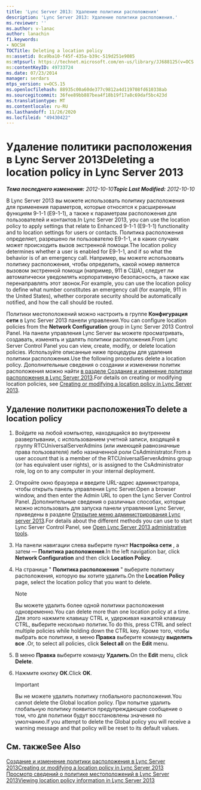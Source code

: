 ```yaml
---
title: 'Lync Server 2013: Удаление политики расположения'
description: 'Lync Server 2013: Удаление политики расположения.'
ms.reviewer: ''
ms.author: v-lanac
author: lanachin
f1.keywords:
- NOCSH
TOCTitle: Deleting a location policy
ms:assetid: 8ca9ba10-f45f-435a-b39c-519d251e9085
ms:mtpsurl: https://technet.microsoft.com/en-us/library/JJ688125(v=OCS.15)
ms:contentKeyID: 49733724
ms.date: 07/23/2014
manager: serdars
mtps_version: v=OCS.15
ms.openlocfilehash: 88935c00a60de377c9812a4d119708fd610338ab
ms.sourcegitcommit: 36fee89bb887bea4f18b19f17a8c69daf5bc423d
ms.translationtype: MT
ms.contentlocale: ru-RU
ms.lasthandoff: 11/26/2020
ms.locfileid: "49430422"
---
```

# <a name="deleting-a-location-policy-in-lync-server-2013"></a><span data-ttu-id="9ad35-103">Удаление политики расположения в Lync Server 2013</span><span class="sxs-lookup"><span data-stu-id="9ad35-103">Deleting a location policy in Lync Server 2013</span></span>

<div data-xmlns="http://www.w3.org/1999/xhtml">

<div class="topic" data-xmlns="http://www.w3.org/1999/xhtml" data-msxsl="urn:schemas-microsoft-com:xslt" data-cs="https://msdn.microsoft.com/">

<div data-asp="https://msdn2.microsoft.com/asp">



</div>

<div id="mainSection">

<div id="mainBody"><span data-ttu-id="9ad35-104">

<span> </span></span><span class="sxs-lookup"><span data-stu-id="9ad35-104">

<span> </span></span></span>

<span data-ttu-id="9ad35-105">_**Тема последнего изменения:** 2012-10-10_</span><span class="sxs-lookup"><span data-stu-id="9ad35-105">_**Topic Last Modified:** 2012-10-10_</span></span>

<span data-ttu-id="9ad35-106">В Lync Server 2013 вы можете использовать политику расположения для применения параметров, которые относятся к расширенным функциям 9-1-1 (E9-1-1), а также к параметрам расположения для пользователей и контактов.</span><span class="sxs-lookup"><span data-stu-id="9ad35-106">In Lync Server 2013, you can use the location policy to apply settings that relate to Enhanced 9-1-1 (E9-1-1) functionality and to location settings for users or contacts.</span></span> <span data-ttu-id="9ad35-107">Политика расположения определяет, разрешено ли пользователю E9-1-1, и в каких случаях может происходить вызов экстренной помощи.</span><span class="sxs-lookup"><span data-stu-id="9ad35-107">The location policy determines whether a user is enabled for E9-1-1, and if so what the behavior is of an emergency call.</span></span> <span data-ttu-id="9ad35-108">Например, вы можете использовать политику расположения, чтобы определить, какой номер является вызовом экстренной помощи (например, 911 в США), следует ли автоматически уведомлять корпоративную безопасность, а также как перенаправлять этот звонок.</span><span class="sxs-lookup"><span data-stu-id="9ad35-108">For example, you can use the location policy to define what number constitutes an emergency call (for example, 911 in the United States), whether corporate security should be automatically notified, and how the call should be routed.</span></span>

<span data-ttu-id="9ad35-109">Политики местоположений можно настроить в группе **Конфигурация сети** в Lync Server 2013 панели управления.</span><span class="sxs-lookup"><span data-stu-id="9ad35-109">You can configure location policies from the **Network Configuration** group in Lync Server 2013 Control Panel.</span></span> <span data-ttu-id="9ad35-110">На панели управления Lync Server вы можете просматривать, создавать, изменять и удалять политики расположения.</span><span class="sxs-lookup"><span data-stu-id="9ad35-110">From Lync Server Control Panel you can view, create, modify, or delete location policies.</span></span> <span data-ttu-id="9ad35-111">Используйте описанные ниже процедуры для удаления политики расположения.</span><span class="sxs-lookup"><span data-stu-id="9ad35-111">Use the following procedures delete a location policy.</span></span> <span data-ttu-id="9ad35-112">Дополнительные сведения о создании и изменении политик расположения можно найти [в разделе Создание и изменение политики расположения в Lync Server 2013](lync-server-2013-creating-or-modifying-a-location-policy.md).</span><span class="sxs-lookup"><span data-stu-id="9ad35-112">For details on creating or modifying location policies, see [Creating or modifying a location policy in Lync Server 2013](lync-server-2013-creating-or-modifying-a-location-policy.md).</span></span>

<div>

## <a name="to-delete-a-location-policy"></a><span data-ttu-id="9ad35-113">Удаление политики расположения</span><span class="sxs-lookup"><span data-stu-id="9ad35-113">To delete a location policy</span></span>

1.  <span data-ttu-id="9ad35-114">Войдите на любой компьютер, находящийся во внутреннем развертывании, с использованием учетной записи, входящей в группу RTCUniversalServerAdmins (или имеющей равнозначные права пользователя) либо назначенной роли CsAdministrator.</span><span class="sxs-lookup"><span data-stu-id="9ad35-114">From a user account that is a member of the RTCUniversalServerAdmins group (or has equivalent user rights), or is assigned to the CsAdministrator role, log on to any computer in your internal deployment.</span></span>

2.  <span data-ttu-id="9ad35-115">Откройте окно браузера и введите URL-адрес администратора, чтобы открыть панель управления Lync Server.</span><span class="sxs-lookup"><span data-stu-id="9ad35-115">Open a browser window, and then enter the Admin URL to open the Lync Server Control Panel.</span></span> <span data-ttu-id="9ad35-116">Дополнительные сведения о различных способах, которые можно использовать для запуска панели управления Lync Server, приведены в разделе [Открытие меню администрирования Lync server 2013](lync-server-2013-open-lync-server-administrative-tools.md).</span><span class="sxs-lookup"><span data-stu-id="9ad35-116">For details about the different methods you can use to start Lync Server Control Panel, see [Open Lync Server 2013 administrative tools](lync-server-2013-open-lync-server-administrative-tools.md).</span></span>

3.  <span data-ttu-id="9ad35-117">На панели навигации слева выберите пункт **Настройка сети** , а затем — **Политика расположения**.</span><span class="sxs-lookup"><span data-stu-id="9ad35-117">In the left navigation bar, click **Network Configuration** and then click **Location Policy**.</span></span>

4.  <span data-ttu-id="9ad35-118">На странице " **Политика расположения** " выберите политику расположения, которую вы хотите удалить.</span><span class="sxs-lookup"><span data-stu-id="9ad35-118">On the **Location Policy** page, select the location policy that you want to delete.</span></span>
    
    <div>
    

    > [!NOTE]  
    > <span data-ttu-id="9ad35-119">Вы можете удалить более одной политики расположения одновременно.</span><span class="sxs-lookup"><span data-stu-id="9ad35-119">You can delete more than one location policy at a time.</span></span> <span data-ttu-id="9ad35-120">Для этого нажмите клавишу CTRL и, удерживая нажатой клавишу CTRL, выберите несколько политик.</span><span class="sxs-lookup"><span data-stu-id="9ad35-120">To do this, press CTRL and select multiple policies while holding down the CTRL key.</span></span> <span data-ttu-id="9ad35-121">Кроме того, чтобы выбрать все политики, в меню <STRONG>Правка</STRONG> выберите команду <STRONG>выделить все</STRONG> .</span><span class="sxs-lookup"><span data-stu-id="9ad35-121">Or, to select all policies, click <STRONG>Select all</STRONG> on the <STRONG>Edit</STRONG> menu.</span></span>

    
    </div>

5.  <span data-ttu-id="9ad35-122">В меню **Правка** выберите команду **Удалить**.</span><span class="sxs-lookup"><span data-stu-id="9ad35-122">On the **Edit** menu, click **Delete**.</span></span>

6.  <span data-ttu-id="9ad35-123">Нажмите кнопку **ОК**.</span><span class="sxs-lookup"><span data-stu-id="9ad35-123">Click **OK**.</span></span>
    
    <div>
    

    > [!IMPORTANT]  
    > <span data-ttu-id="9ad35-124">Вы не можете удалить политику глобального расположения.</span><span class="sxs-lookup"><span data-stu-id="9ad35-124">You cannot delete the Global location policy.</span></span> <span data-ttu-id="9ad35-125">При попытке удалить глобальную политику появится предупреждающее сообщение о том, что для политики будут восстановлены значения по умолчанию.</span><span class="sxs-lookup"><span data-stu-id="9ad35-125">If you attempt to delete the Global policy you will receive a warning message and that policy will be reset to its default values.</span></span>

    
    </div>

</div>

<div>

## <a name="see-also"></a><span data-ttu-id="9ad35-126">См. также</span><span class="sxs-lookup"><span data-stu-id="9ad35-126">See Also</span></span>


[<span data-ttu-id="9ad35-127">Создание и изменение политики расположения в Lync Server 2013</span><span class="sxs-lookup"><span data-stu-id="9ad35-127">Creating or modifying a location policy in Lync Server 2013</span></span>](lync-server-2013-creating-or-modifying-a-location-policy.md)  
[<span data-ttu-id="9ad35-128">Просмотр сведений о политике местоположений в Lync Server 2013</span><span class="sxs-lookup"><span data-stu-id="9ad35-128">Viewing location policy information in Lync Server 2013</span></span>](lync-server-2013-viewing-location-policy-information.md)  
  

<span data-ttu-id="9ad35-129"></div>

</div>

<span> </span>

</div>

</div>

</span><span class="sxs-lookup"><span data-stu-id="9ad35-129"></div>

</div>

<span> </span>

</div>

</div>

</span></span></div>


